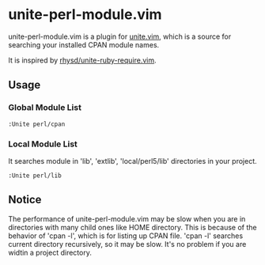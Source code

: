 # unite-perl-module.vim

unite-perl-module.vim is a plugin for [unite.vim](https://github.com/Shougo/unite.vim), which is a source for searching your installed CPAN module names.

It is inspired by [rhysd/unite-ruby-require.vim](https://github.com/rhysd/unite-ruby-require.vim).

## Usage

### Global Module List
```vim
:Unite perl/cpan
```

### Local Module List
It searches module in 'lib', 'extlib', 'local/perl5/lib' directories in your project.
```vim
:Unite perl/lib
```

## Notice
The performance of unite-perl-module.vim may be slow when you are in directories with many child ones like HOME directory.
This is because of the behavior of 'cpan -l', which is for listing up CPAN file.
'cpan -l' searches current directory recursively, so it may be slow.
It's no problem if you are widtin a project directory.
